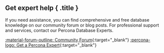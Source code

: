 <div data-banner markdown>

## Get expert help { .title }

If you need assistance, you can find comprehensive and free database knowledge on our community forum or blog posts. For professional support and services, contact our Percona Database Experts.

<div class="actions" markdown>

[:material-forum-outline: Community Forum](https://forums.percona.com/){:target="_blank"} [:percona-logo: Get a Percona Expert](https://www.percona.com/about/contact){:target="_blank"}
</div></div>